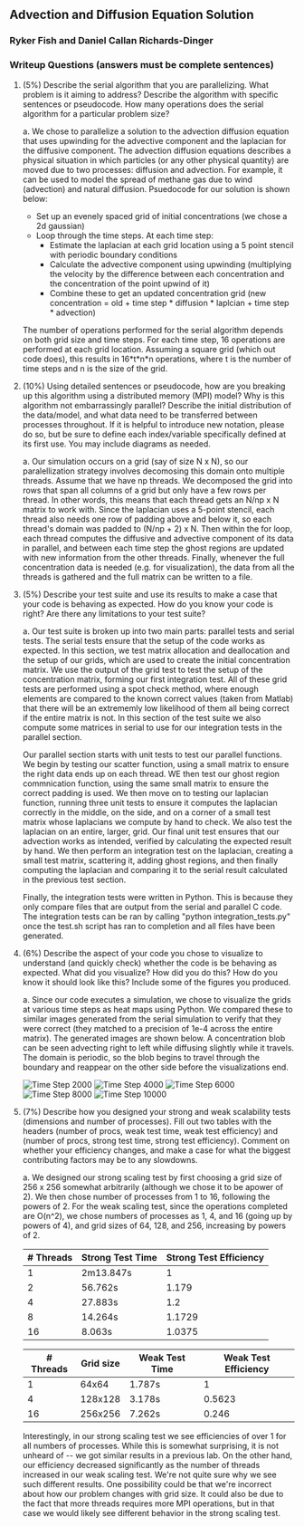 ## Advection and Diffusion Equation Solution
### Ryker Fish and Daniel Callan Richards-Dinger

### Writeup Questions (answers must be complete sentences)


1. (5%) Describe the serial algorithm that you are parallelizing. What problem is it aiming to address? Describe the algorithm with specific sentences or pseudocode. How many operations does the serial algorithm for a particular problem size?

    a. We chose to parallelize a solution to the advection diffusion equation that uses upwinding for the advective component and the laplacian for the diffusive component. The advection diffusion equations describes a physical situation in which particles (or any other physical quantity) are moved due to two processes: diffusion and advection. For example, it can be used to model the spread of methane gas due to wind (advection) and natural diffusion. Psuedocode for our solution is shown below:

    + Set up an evenely spaced grid of initial concentrations (we chose a 2d gaussian)
    + Loop through the time steps. At each time step:
        + Estimate the laplacian at each grid location using a 5 point stencil with periodic boundary conditions
        + Calculate the advective component using upwinding (multiplying the velocity by the difference between each concentration and the concentration of the point upwind of it)
        + Combine these to get an updated concentration grid (new concentration = old + time step * diffusion * laplcian + time step * advection)

    The number of operations performed for the serial algorithm depends on both grid size and time steps. For each time step, 16 operations are performed at each grid location. Assuming a square grid (which out code does), this results in 16\*t\*n\*n operations, where t is the number of time steps and n is the size of the grid.

2. (10%) Using detailed sentences or pseudocode, how are you breaking up this algorithm using a distributed memory (MPI) model? Why is this algorithm not embarrassingly parallel? Describe the initial distribution of the data/model, and what data need to be transferred between processes throughout. If it is helpful to introduce new notation, please do so, but be sure to define each index/variable specifically defined at its first use. You may include diagrams as needed. 

    a. Our simulation occurs on a grid (say of size N x N), so our paralellization strategy involves decomosing this domain onto multiple threads. Assume that we have np threads. We decomposed the grid into rows that span all columns of a grid but only have a few rows per thread. In other words, this means that each thread gets an N/np x N matrix to work with. Since the laplacian uses a 5-point stencil, each thread also needs one row of padding above and below it, so each thread's domain was padded to (N/np + 2) x N. Then within the for loop, each thread computes the diffusive and advective component of its data in parallel, and between each time step the ghost regions are updated with new information from the other threads. Finally, whenever the full concentration data is needed (e.g. for visualization), the data from all the threads is gathered and the full matrix can be written to a file.

3. (5%) Describe your test suite and use its results to make a case that your code is behaving as expected. How do you know your code is right? Are there any limitations to your test suite? 

    a. Our test suite is broken up into two main parts: parallel tests and serial tests. The serial tests ensure that the setup of the code works as expected. In this section, we test matrix allocation and deallocation and the setup of our grids, which are used to create the initial concentration matrix. We use the output of the grid test to test the setup of the concentration matrix, forming our first integration test. All of these grid tests are performed using a spot check method, where enough elements are compared to the known correct values (taken from Matlab) that there will be an extrememly low likelihood of them all being correct if the entire matrix is not. In this section of the test suite we also compute some matrices in serial to use for our integration tests in the parallel section.

    Our parallel section starts with unit tests to test our parallel functions. We begin by testing our scatter function, using a small matrix to ensure the right data ends up on each thread. WE then test our ghost region commnication function, using the same small matrix to ensure the correct padding is used. We then move on to testing our laplacian function, running three unit tests to ensure it computes the laplacian correctly in the middle, on the side, and on a corner of a small test matrix whose laplacians we compute by hand to check. We also test the laplacian on an entire, larger, grid. Our final unit test ensures that our advection works as intended, verified by calculating the expected result by hand. We then perform an integration test on the laplacian, creating a small test matrix, scattering it, adding ghost regions, and then finally computing the laplacian and comparing it to the serial result calculated in the previous test section. 

    Finally, the integration tests were written in Python. This is because they only compare files that are output from the serial and parallel C code. The integration tests can be ran by calling "python integration_tests.py" once the test.sh script has ran to completion and all files have been generated.

4. (6%) Describe the aspect of your code you chose to visualize to understand (and quickly check) whether the code is be behaving as expected. What did you visualize? How did you do this? How do you know it should look like this? Include some of the figures you produced. 

    a. Since our code executes a simulation, we chose to visualize the grids at various time steps as heat maps using Python. We compared these to similar images generated from the serial simulation to verify that they were correct (they matched to a precision of 1e-4 across the entire matrix). The generated images are shown below. A concentration blob can be seen advecting right to left while diffusing slightly while it travels. The domain is periodic, so the blob begins to travel through the boundary and reappear on the other side before the visualizations end.

    ![Time Step 2000](./ts2000.png)
    ![Time Step 4000](./ts4000.png)
    ![Time Step 6000](./ts6000.png)
    ![Time Step 8000](./ts8000.png)
    ![Time Step 10000](./ts10000.png)

5. (7%) Describe how you designed your strong and weak scalability tests (dimensions and number of processes). Fill out two tables with the headers (number of procs, weak test time, weak test efficiency) and (number of procs, strong test time, strong test efficiency). Comment on whether your efficiency changes, and make a case for what the biggest contributing factors may be to any slowdowns. 

    a. We designed our strong scaling test by first choosing a grid size of 256 x 256 somewhat arbitrarily (although we chose it to be apower of 2). We then chose number of processes from 1 to 16, following the powers of 2. For the weak scaling test, since the operations completed are O(n^2), we chose numbers of processes as 1, 4, and 16 (going up by powers of 4), and grid sizes of 64, 128, and 256, increasing by powers of 2. 

    | # Threads | Strong Test Time | Strong Test Efficiency |
    |-----------|------------------|------------------------|
    | 1         | 2m13.847s        | 1                      |
    | 2         | 56.762s          | 1.179                  |
    | 4         | 27.883s          | 1.2                    |
    | 8         | 14.264s          | 1.1729                 |
    | 16        | 8.063s           | 1.0375                 |

    | # Threads | Grid size| Weak Test Time | Weak Test Efficiency |
    |-----------|----------| ---------------|----------------------|
    | 1         |   64x64  |  1.787s        | 1                    |
    | 4         |  128x128 |  3.178s        | 0.5623               |
    | 16        |  256x256 |  7.262s        | 0.246                |

    Interestingly, in our strong scaling test we see efficiencies of over 1 for all numbers of processes. While this is somewhat surprising, it is not unheard of -- we got similar results in a previous lab. On the other hand, our efficiency decreased significantly as the number of threads increased in our weak scaling test. We're not quite sure why we see such different results. One possibility could be that we're incorrect about how our problem changes with grid size. It could also be due to the fact that more threads requires more MPI operations, but in that case we would likely see different behavior in the strong scaling test.
